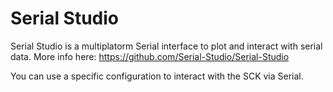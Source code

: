 # Serial Studio

Serial Studio is a multiplatorm Serial interface to plot and interact with serial data. More info here: https://github.com/Serial-Studio/Serial-Studio

You can use a specific configuration to interact with the SCK via Serial.

